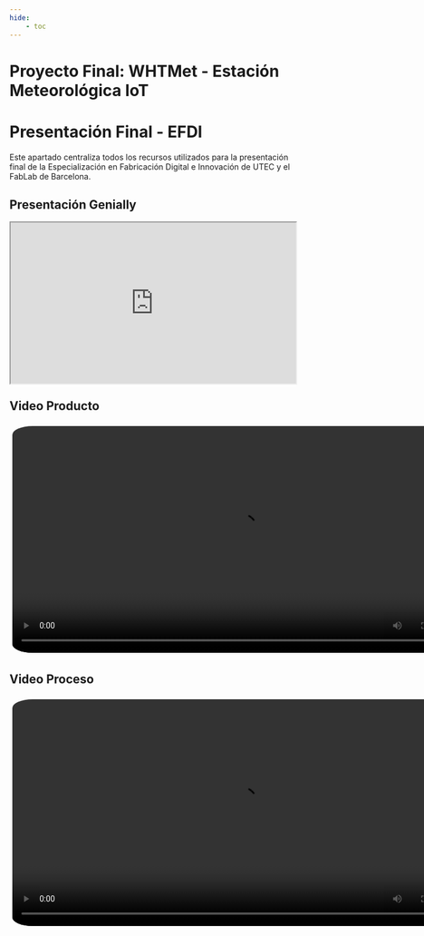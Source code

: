 ```yaml
---
hide:
    - toc
---
```


# Proyecto Final: WHTMet - Estación Meteorológica IoT

# Presentación Final - EFDI

Este apartado centraliza todos los recursos utilizados para la presentación final de la Especialización en Fabricación Digital e Innovación de UTEC y el FabLab de Barcelona.

## Presentación Genially

<div style="position: relative; padding-bottom: 56.25%; height: 0;">
  <iframe src="https://view.genially.com/674d12f2632d64d49ef607fb" style="position: absolute; top: 0; left: 0; width: 100%; height: 100%;" allowfullscreen></iframe>
</div>

## Video Producto

<video width="800" controls style="display: block; margin: 0 auto; border-radius: 5%; padding: 5px;">
  <source src="../../videos/Video-TF-EFDI-NDQ.mp4" type="video/mp4">
</video>

## Video Proceso

<video width="800" controls style="display: block; margin: 0 auto; border-radius: 5%; padding: 5px;">
  <source src="../../videos/VideoPrototipo-TF-EFDI-NDQ.mp4" type="video/mp4">
</video>


